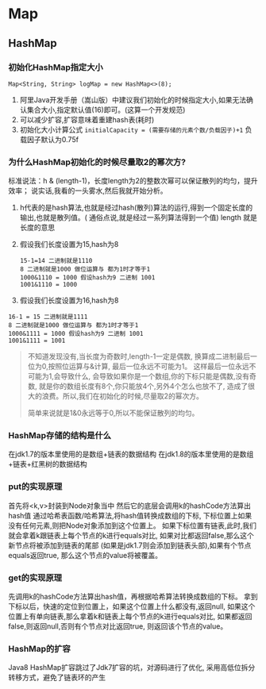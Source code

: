 # Map

## HashMap

### 初始化HashMap指定大小

`Map<String, String> logMap = new HashMap<>(8);`

1. 阿里Java开发手册（嵩山版）中建议我们初始化的时候指定大小,如果无法确认集合大小,指定默认值(16)即可。(这算一个开发规范)
2. 可以减少扩容,扩容意味着重建hash表(耗时)
3. 初始化大小计算公式
   `initialCapacity = (需要存储的元素个数/负载因子)+1`
   负载因子默认为0.75f

### 为什么HashMap初始化的时候尽量取2的幂次方?

标准说法：h & (length-1)，长度length为2的整数次幂可以保证散列的均匀，提升效率；
说实话,我看的一头雾水,然后我就开始分析。

1. h代表的是hash算法,也就是经过hash(散列)算法的运行,得到一个固定长度的输出,也就是散列值。(
   通俗点说,就是经过一系列算法得到一个值)
   length 就是长度的意思
2. 假设我们长度设置为15,hash为8
   ```
   15-1=14 二进制就是1110
   8 二进制就是1000 做位运算与 都为1时才等于1
   1000&1110 = 1000 假设hash为9 二进制 1001
   1001&1110 = 1000
   ```

3. 假设我们长度设置为16,hash为8

```
16-1 = 15 二进制就是1111
8 二进制就是1000 做位运算与 都为1时才等于1
1000&1111 = 1000 假设hash为9 二进制 1001
1001&1111 = 1001
```

> 不知道发现没有,当长度为奇数时,length-1一定是偶数,
> 换算成二进制最后一位为0,按照位运算与&计算,
> 最后一位永远不可能为1。 这样最后一位永远不可能为1,会导致什么,
> 会导致如果你是一个数组,你的下标只能是偶数,没有奇数,
> 就是你的数组长度有8个,你只能放4个,另外4个怎么也放不了,
> 造成了很大的浪费。所以,我们在初始化的时候,尽量取2的幂次方。
>
> 简单来说就是1&0永远等于0,所以不能保证散列的均匀。

### HashMap存储的结构是什么

在jdk1.7的版本里使用的是数组+链表的数据结构
在jdk1.8的版本里使用的是数组+链表+红黑树的数据结构

### put的实现原理

首先将<k,v>封装到Node对象当中
然后它的底层会调用k的hashCode方法算出hash值
通过哈希表函数/哈希算法,将hash值转换成数组的下标,
下标位置上如果没有任何元素,则把Node对象添加到这个位置上。
如果下标位置有链表,此时,我们就会拿着k跟链表上每个节点的k进行equals对比,
如果对比都返回false,那么这个新节点将被添加到链表的尾部
(如果是jdk1.7则会添加到链表头部),如果有个节点equals返回true,
那么这个节点的value将被覆盖。

### get的实现原理

先调用k的hashCode方法算出hash值，再根据哈希算法转换成数组的下标。
拿到下标以后，快速的定位到位置上，如果这个位置上什么都没有,返回null,
如果这个位置上有单向链表,那么拿着k和链表上每个节点的k进行equals对比,
如果都返回false,则返回null,否则有个节点对比返回true, 则返回该个节点的value。

### HashMap的扩容
Java8 HashMap扩容跳过了Jdk7扩容的坑，对源码进行了优化, 采用高低位拆分转移方式，避免了链表环的产生
